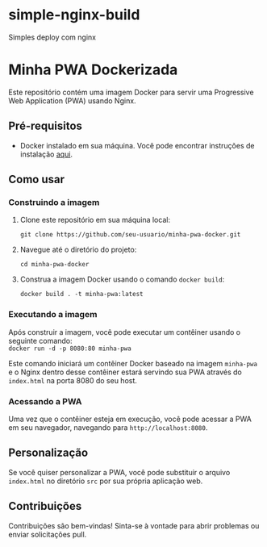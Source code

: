 # simple-nginx-build
Simples deploy com nginx

# Minha PWA Dockerizada

Este repositório contém uma imagem Docker para servir uma Progressive Web Application (PWA) usando Nginx.

## Pré-requisitos

- Docker instalado em sua máquina. Você pode encontrar instruções de instalação [aqui](https://docs.docker.com/get-docker/).

## Como usar

### Construindo a imagem

1. Clone este repositório em sua máquina local:

    ```
    git clone https://github.com/seu-usuario/minha-pwa-docker.git
    ```

2. Navegue até o diretório do projeto:

    ```
    cd minha-pwa-docker
    ```

3. Construa a imagem Docker usando o comando `docker build`:

    ```
    docker build . -t minha-pwa:latest
    ```

### Executando a imagem

Após construir a imagem, você pode executar um contêiner usando o seguinte comando:  
    ```
    docker run -d -p 8080:80 minha-pwa
    ```


Este comando iniciará um contêiner Docker baseado na imagem `minha-pwa` e o Nginx dentro desse contêiner estará servindo sua PWA através do `index.html` na porta 8080 do seu host.

### Acessando a PWA

Uma vez que o contêiner esteja em execução, você pode acessar a PWA em seu navegador, navegando para `http://localhost:8080`.

## Personalização

Se você quiser personalizar a PWA, você pode substituir o arquivo `index.html` no diretório `src` por sua própria aplicação web.

## Contribuições

Contribuições são bem-vindas! Sinta-se à vontade para abrir problemas ou enviar solicitações pull.

